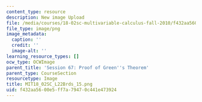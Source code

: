 ```yaml
---
content_type: resource
description: New image Upload
file: /media/courses/18-02sc-multivariable-calculus-fall-2010/f432aa5600e5ff7a79470c441e473924_MIT18_02SC_L22Brds_15.png
file_type: image/png
image_metadata:
  caption: ''
  credit: ''
  image-alt: ''
learning_resource_types: []
ocw_type: OCWImage
parent_title: 'Session 67: Proof of Green''s Theorem'
parent_type: CourseSection
resourcetype: Image
title: MIT18_02SC_L22Brds_15.png
uid: f432aa56-00e5-ff7a-7947-0c441e473924
---
```


